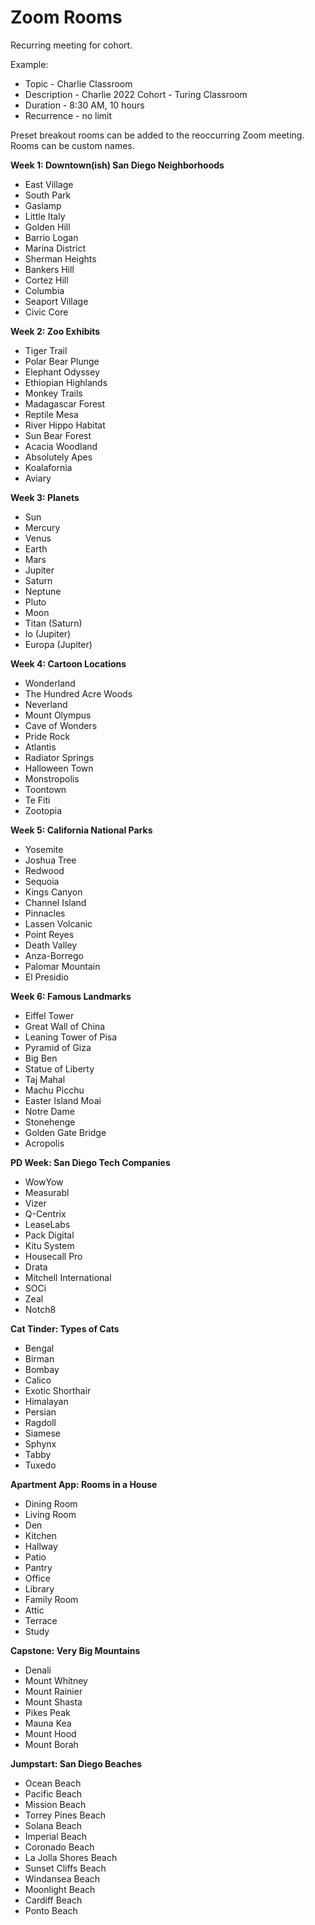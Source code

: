 # Zoom Rooms

Recurring meeting for cohort.

Example:  
- Topic - Charlie Classroom  
- Description - Charlie 2022 Cohort - Turing Classroom  
- Duration - 8:30 AM, 10 hours  
- Recurrence - no limit

Preset breakout rooms can be added to the reoccurring Zoom meeting. Rooms can be custom names.

**Week 1: Downtown(ish) San Diego Neighborhoods**
- East Village
- South Park
- Gaslamp
- Little Italy
- Golden Hill
- Barrio Logan
- Marina District
- Sherman Heights
- Bankers Hill
- Cortez Hill
- Columbia
- Seaport Village
- Civic Core

**Week 2: Zoo Exhibits**
- Tiger Trail
- Polar Bear Plunge
- Elephant Odyssey
- Ethiopian Highlands
- Monkey Trails
- Madagascar Forest
- Reptile Mesa
- River Hippo Habitat
- Sun Bear Forest
- Acacia Woodland
- Absolutely Apes
- Koalafornia
- Aviary

**Week 3: Planets**
- Sun
- Mercury
- Venus
- Earth
- Mars
- Jupiter
- Saturn
- Neptune
- Pluto
- Moon
- Titan (Saturn)
- Io (Jupiter)
- Europa (Jupiter)

**Week 4: Cartoon Locations**
- Wonderland
- The Hundred Acre Woods
- Neverland
- Mount Olympus
- Cave of Wonders
- Pride Rock
- Atlantis
- Radiator Springs
- Halloween Town
- Monstropolis
- Toontown
- Te Fiti
- Zootopia

**Week 5: California National Parks**
- Yosemite
- Joshua Tree
- Redwood
- Sequoia
- Kings Canyon
- Channel Island
- Pinnacles
- Lassen Volcanic
- Point Reyes
- Death Valley
- Anza-Borrego
- Palomar Mountain
- El Presidio

**Week 6: Famous Landmarks**
- Eiffel Tower
- Great Wall of China
- Leaning Tower of Pisa
- Pyramid of Giza
- Big Ben
- Statue of Liberty
- Taj Mahal
- Machu Picchu
- Easter Island Moai
- Notre Dame
- Stonehenge
- Golden Gate Bridge
- Acropolis

**PD Week: San Diego Tech Companies**
- WowYow
- Measurabl
- Vizer
- Q-Centrix
- LeaseLabs
- Pack Digital
- Kitu System
- Housecall Pro
- Drata
- Mitchell International
- SOCi
- Zeal
- Notch8

**Cat Tinder: Types of Cats**
- Bengal
- Birman
- Bombay
- Calico
- Exotic Shorthair
- Himalayan
- Persian
- Ragdoll
- Siamese
- Sphynx
- Tabby
- Tuxedo

**Apartment App: Rooms in a House**
- Dining Room
- Living Room
- Den
- Kitchen
- Hallway
- Patio
- Pantry
- Office
- Library
- Family Room
- Attic
- Terrace
- Study

**Capstone: Very Big Mountains**
- Denali
- Mount Whitney
- Mount Rainier
- Mount Shasta
- Pikes Peak
- Mauna Kea
- Mount Hood
- Mount Borah

**Jumpstart: San Diego Beaches**
- Ocean Beach
- Pacific Beach
- Mission Beach
- Torrey Pines Beach
- Solana Beach
- Imperial Beach
- Coronado Beach
- La Jolla Shores Beach
- Sunset Cliffs Beach
- Windansea Beach
- Moonlight Beach
- Cardiff Beach
- Ponto Beach
